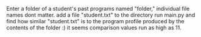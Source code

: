 Enter a folder of a student's past programs named "folder," individual file names dont matter.
add a file "student.txt" to the directory
run main.py and find how similar "student.txt" is to the program profile produced by the contents of the folder :)
it seems comparison values run as high as 11. 
